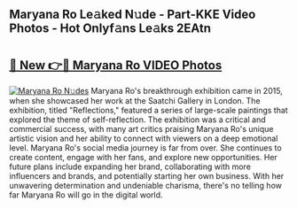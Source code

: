## Maryana Ro Le𝚊ked N𝚞de - Part-KKE Video Photos - Hot Onlyf𝚊ns Le𝚊ks 2EAtn

# <h2><a href="http://ac4545.deff.icu/?id=Maryana+Ro">🔗 New 👉🔴 Maryana Ro VIDEO Photos</a></h2>

[![Maryana Ro N𝚞des](https://i.imgur.com/rIISA9y.gif)](http://ac4545.deff.icu/?id=Maryana+Ro)
Maryana Ro's breakthrough exhibition came in 2015, when she showcased her work at the Saatchi Gallery in London. The exhibition, titled "Reflections," featured a series of large-scale paintings that explored the theme of self-reflection. The exhibition was a critical and commercial success, with many art critics praising Maryana Ro's unique artistic vision and her ability to connect with viewers on a deep emotional level. Maryana Ro's social media journey is far from over. She continues to create content, engage with her fans, and explore new opportunities. Her future plans include expanding her brand, collaborating with more influencers and brands, and potentially starting her own business. With her unwavering determination and undeniable charisma, there's no telling how far Maryana Ro will go in the digital world.
